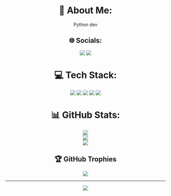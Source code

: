 <div align="center">

# 💫 About Me:
Python dev

## 🌐 Socials:
<a href="https://youtube.com/@Codersfamily1"><img src="https://img.shields.io/badge/YouTube-%23FF0000.svg?logo=YouTube&logoColor=white" /></a>
<a href="mailto:rahiprograming@gmail.com"><img src="https://img.shields.io/badge/Email-D14836?logo=gmail&logoColor=white" /></a> 

# 💻 Tech Stack:
<img src="https://img.shields.io/badge/javascript-%23323330.svg?style=for-the-badge&logo=javascript&logoColor=%23F7DF1E" />
<img src="https://img.shields.io/badge/php-%23777BB4.svg?style=for-the-badge&logo=php&logoColor=white" />
<img src="https://img.shields.io/badge/react-%2320232a.svg?style=for-the-badge&logo=react&logoColor=%2361DAFB" />
<img src="https://img.shields.io/badge/python-3670A0?style=for-the-badge&logo=python&logoColor=ffdd54" />
<img src="https://img.shields.io/badge/pandas-%23150458.svg?style=for-the-badge&logo=pandas&logoColor=white" />

# 📊 GitHub Stats:
<img src="https://github-readme-stats.vercel.app/api?username=Codersfamily1&theme=aura&hide_border=true&include_all_commits=false&count_private=false" />
<br/>
<img src="https://nirzak-streak-stats.vercel.app/?user=Codersfamily1&theme=aura&hide_border=true" />
<br/>
<img src="https://github-readme-stats.vercel.app/api/top-langs/?username=Codersfamily1&theme=aura&hide_border=true&include_all_commits=false&count_private=false&layout=compact" />

## 🏆 GitHub Trophies
<img src="https://github-profile-trophy.vercel.app/?username=Codersfamily1&theme=radical&no-frame=false&no-bg=true&margin-w=4" />

---
<a href="https://visitcount.itsvg.in">
  <img src="https://visitcount.itsvg.in/api?id=Codersfamily1&icon=0&color=0" />
</a>

</div>
